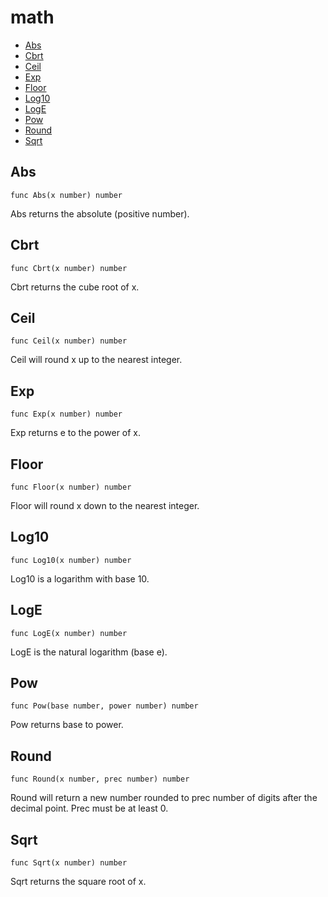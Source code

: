 # math

- [Abs](#Abs)
- [Cbrt](#Cbrt)
- [Ceil](#Ceil)
- [Exp](#Exp)
- [Floor](#Floor)
- [Log10](#Log10)
- [LogE](#LogE)
- [Pow](#Pow)
- [Round](#Round)
- [Sqrt](#Sqrt)

## Abs

```
func Abs(x number) number
```

Abs returns the absolute (positive number).

## Cbrt

```
func Cbrt(x number) number
```

Cbrt returns the cube root of x.

## Ceil

```
func Ceil(x number) number
```

Ceil will round x up to the nearest integer.

## Exp

```
func Exp(x number) number
```

Exp returns e to the power of x.

## Floor

```
func Floor(x number) number
```

Floor will round x down to the nearest integer.

## Log10

```
func Log10(x number) number
```

Log10 is a logarithm with base 10.

## LogE

```
func LogE(x number) number
```

LogE is the natural logarithm (base e).

## Pow

```
func Pow(base number, power number) number
```

Pow returns base to power.

## Round

```
func Round(x number, prec number) number
```

Round will return a new number rounded to prec number of digits after the
decimal point. Prec must be at least 0.

## Sqrt

```
func Sqrt(x number) number
```

Sqrt returns the square root of x.

